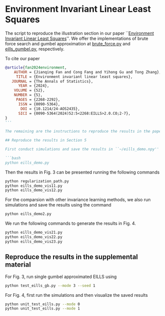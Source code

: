 # Environment Invariant Linear Least Squares

The script to reproduce the illustration section in our paper ``[Environment Invariant Linear Least Squares](https://projecteuclid.org/journals/annals-of-statistics/volume-52/issue-5/Environment-invariant-linear-least-squares/10.1214/24-AOS2435.full)''. We offer the implementations of brute force search and gumbel approximation at [brute_force.py](methods/brute_force.py) and [eills_gumbel.py](methods/eills_gumbel.py), respectively.

To cite our paper

```bibtex
@article{fan2024environment,
    AUTHOR = {Jianqing Fan and Cong Fang and Yihong Gu and Tong Zhang},
     TITLE = {Environment invariant linear least squares},
   JOURNAL = {The Annals of Statistics},
      YEAR = {2024},
    VOLUME = {52},
    NUMBER = {5},
     PAGES = {2268-2292},
      ISSN = {0090-5364},
       DOI = {10.1214/24-AOS2435},
      SICI = {0090-5364(2024)52:5<2268:EILLS>2.0.CO;2-7},
}
'''

The remaining are the instructions to reproduce the results in the paper.

## Reproduce the results in Section 5

First conduct simulations and save the results in ``~/eills_demo.npy'' using the following command:

```bash
python eills_demo.py
```

Then the results in Fig. 3 can be presented running the following commands

```bash
python regularization_path.py
python eills_demo_vis11.py
python eills_demo_vis12.py
```

For the comparsion with other invariance learning methods, we also run simulations and save the results using the command

```bash
python eills_demo2.py
```

We run the following commands to generate the results in Fig. 4.

```bash
python eills_demo_vis21.py
python eills_demo_vis22.py
python eills_demo_vis23.py
```

## Reproduce the results in the supplemental material

For Fig. 3, run single gumbel approximated EILLS using

```bash
python test_eills_gb.py --mode 3 --seed 1
```

For Fig. 4, first run the simulations and then visualize the saved results

```bash
python unit_test_eills.py --mode 0
python unit_test_eills.py --mode 1
```

